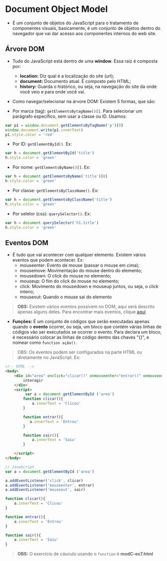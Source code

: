 # Document Object Model
- É um conjunto de objetos do JavaScript para o tratamento de componentes visuais, basicamente, é um conjunto de objetos dentro do navegador que vai dar acesso aos componentes internos do web site.

## Árvore DOM
- Tudo do JavaScript está dentro de uma **window**. Essa raiz é composta por: 
    - **location:** Diz qual é a localização do site (url);
    - **document:** Documento atual. É composto pelo HTML;
    - **history:** Guarda o histórico, ou seja, na navegação do site da onde você veio e para onde você vai. 

- Como navegar/selecionar na árvore DOM: Existem 5 formas, que são:
- Por marca (tag): `getElementsBytagName()[]`. Para selecionar um parágrafo específico, sem usar a classe ou ID. Usamos:
```js
var p1 = window.document.getElementsByTagName('p')[0]
window.document.write(p1.innerText)
p1.style.color = 'red'
```
- Por ID: `getElementById()`. Ex:
```js
var h = document.getElementById('title')
h.style.color = 'green'
```
- Por nome: `getElementsByName()[]`. Ex:
```js
var h = document.getElementsByName('title')[0]
h.style.color = 'green'
```
 - Por classe: `getElementsByClassName()`. Ex:
```js
var h = document.getElementsByClassName('title')
h.style.color = 'green'
```
- Por seletor (css): `querySelector()`. Ex:
```js
var h = document.querySelector('h1.title')
h.style.color = 'green'
```

## Eventos DOM

- É tudo que vai acontecer com qualquer elemento. Existem vários eventos que podem acontecer. Ex:
    - mouseenter: Evento de mouse (passar o mouse em cima);
    - mousemove: Movimentação do mouse dentro do elemento;
    - mousedown: O click do mouse no elemento;
    - mouseup: O fim do click do mouse no elemento;
    - click: Movimento do mousedown e mouseup juntos, ou seja, o click inteiro;
    - mouseout: Quando o mouse sai do elemento

> **OBS:** Existem vários eventos possívem no DOM, aqui será descrito apenas alguns deles. Para encontrar mais eventos, clique [aqui](https://developer.mozilla.org/en-US/docs/Web/Events)

- **Funções:** É um conjunto de códigos que serão executadas apenas quando o **evento** ocorrer, ou seja, um bloco que contém várias linhas de códigos vão ser executados se ocorrer o evento. Para declara um bloco, é necessário colocar as linhas de código dentro das chaves "{}", e nomear como `function ação()`. 
> OBS: Os eventos podem ser configurados na parte HTML ou diretamente no JavaScript. Ex:

```html
<!-- HTML -->
<body>
    <div id="area" onclick="clicar()" onmouseenter="entrar()" onmouseout="sair()">
        interagir
    </div>
    <script>
         var a = document.getElementById ('area')
        function clicar(){
            a.innerText = 'Clicou'
        }

        function entrar(){
           a.innerText = 'Entrou'
        }

        function sair(){
            a.innerText = 'Saiu'
        }

    </script>
</body>
```

```js
// JavaScript   
var a = document.getElementById ('area')

a.addEventListener('click', clicar)
a.addEventListener('mouseenter', entrar) 
a.addEventListener('mouseout', sair)

function clicar(){
    a.innerText = 'Clicou'
}

function entrar(){
    a.innerText = 'Entrou'
}

function sair(){
    a.innerText = 'Saiu'
}

```

> **OBS:** O exercício de cáuculo usando o `function` é **modC-ex7.html**
